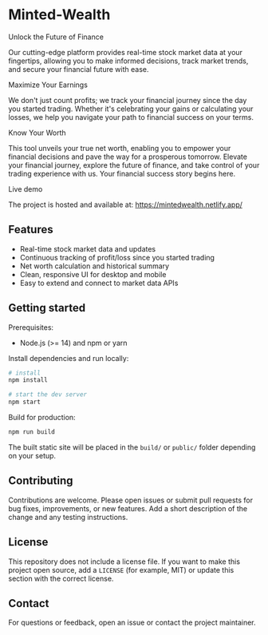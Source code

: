 # Minted-Wealth

Unlock the Future of Finance

Our cutting-edge platform provides real-time stock market data at your fingertips, allowing you to make informed decisions, track market trends, and secure your financial future with ease.

Maximize Your Earnings

We don't just count profits; we track your financial journey since the day you started trading. Whether it's celebrating your gains or calculating your losses, we help you navigate your path to financial success on your terms.

Know Your Worth

This tool unveils your true net worth, enabling you to empower your financial decisions and pave the way for a prosperous tomorrow. Elevate your financial journey, explore the future of finance, and take control of your trading experience with us. Your financial success story begins here.

Live demo

The project is hosted and available at: https://mintedwealth.netlify.app/

## Features

- Real-time stock market data and updates
- Continuous tracking of profit/loss since you started trading
- Net worth calculation and historical summary
- Clean, responsive UI for desktop and mobile
- Easy to extend and connect to market data APIs

## Getting started

Prerequisites:

- Node.js (>= 14) and npm or yarn

Install dependencies and run locally:

```bash
# install
npm install

# start the dev server
npm start
```

Build for production:

```bash
npm run build
```

The built static site will be placed in the `build/` or `public/` folder depending on your setup.

## Contributing

Contributions are welcome. Please open issues or submit pull requests for bug fixes, improvements, or new features. Add a short description of the change and any testing instructions.

## License

This repository does not include a license file. If you want to make this project open source, add a `LICENSE` (for example, MIT) or update this section with the correct license.

## Contact

For questions or feedback, open an issue or contact the project maintainer.

